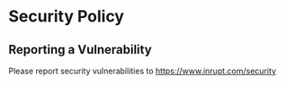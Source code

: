 # Security Policy

## Reporting a Vulnerability

Please report security vulnerabilities to https://www.inrupt.com/security
